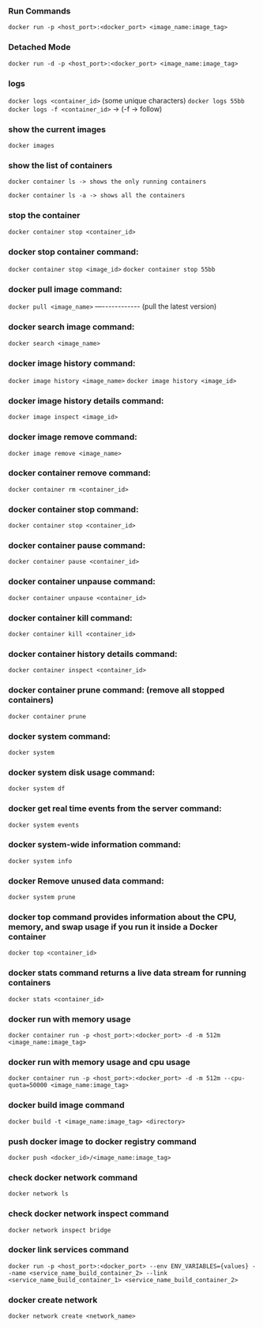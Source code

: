 ### Run Commands

`docker run -p <host_port>:<docker_port> <image_name:image_tag>`

### Detached Mode

`docker run -d -p <host_port>:<docker_port> <image_name:image_tag>`

### logs

`docker logs <container_id>` (some unique characters)
`docker logs 55bb`
`docker logs -f <container_id>` -> (-f -> follow)

### show the current images

`docker images`

### show the list of containers

`docker container ls -> shows the only running containers`

`docker container ls -a -> shows all the containers`

### stop the container

`docker container stop <container_id>`

### docker stop container command:

`docker container stop <image_id>`
`docker container stop 55bb`

### docker pull image command:

`docker pull <image_name>` —------------ (pull the latest version)

### docker search image command:

`docker search <image_name>`

### docker image history command:

`docker image history <image_name>`
`docker image history <image_id>`

### docker image history details command:

`docker image inspect <image_id>`

### docker image remove command:

`docker image remove <image_name>`

### docker container remove command:

`docker container rm <container_id>`

### docker container stop command:

`docker container stop <container_id>`

### docker container pause command:

`docker container pause <container_id>`

### docker container unpause command:

`docker container unpause <container_id>`

### docker container kill command:

`docker container kill <container_id>`

### docker container history details command:

`docker container inspect <container_id>`

### docker container prune command: (remove all stopped containers)

`docker container prune`

### docker system command:

`docker system`

### docker system disk usage command:

`docker system df`

### docker get real time events from the server command:

`docker system events`

### docker system-wide information command:

`docker system info`

### docker Remove unused data command:

`docker system prune`

### docker top command provides information about the CPU, memory, and swap usage if you run it inside a Docker container

`docker top <container_id>`

### docker stats command returns a live data stream for running containers

`docker stats <container_id>`

### docker run with memory usage

`docker container run -p <host_port>:<docker_port> -d -m 512m <image_name:image_tag>`

### docker run with memory usage and cpu usage

`docker container run -p <host_port>:<docker_port> -d -m 512m --cpu-quota=50000 <image_name:image_tag>`

### docker build image command

`docker build -t <image_name:image_tag> <directory>`

### push docker image to docker registry command

`docker push <docker_id>/<image_name:image_tag>`

### check docker network command

`docker network ls`

### check docker network inspect command

`docker network inspect bridge`

### docker link services command

`docker run -p <host_port>:<docker_port> --env ENV_VARIABLES={values} --name <service_name_build_container_2> --link <service_name_build_container_1> <service_name_build_container_2>`

### docker create network

`docker network create <network_name>`
